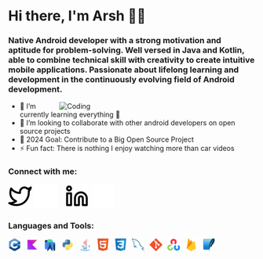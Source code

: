 # Hi there, I'm Arsh 🙌🏻

### Native Android developer with a strong motivation and aptitude for problem-solving. Well versed in Java and Kotlin, able to combine technical skill with creativity to create intuitive mobile applications. Passionate about lifelong learning and development in the continuously evolving field of Android development.

<img align="right" alt="Coding" width="400" src="https://github.com/arsh-kum04/arsh-kum04/assets/106028200/7b45cfe2-5ac5-4bb7-9d1a-d5e3a951221f">

- 🌱 I’m currently learning everything 🤣
- 👯 I’m looking to collaborate with other android developers on open source projects
- 🥅 2024 Goal: Contribute to a Big Open Source Project
- ⚡ Fun fact: There is nothing I enjoy watching more than car videos


### Connect with me:
[![website](./img/twitter-light.svg)](https://twitter.com/ArshKum91156988)
[![website](./img/twitter-dark.svg)](https://twitter.com/ArshKum91156988)
&nbsp;&nbsp;
[![website](./img/linkedin-light.svg)](https://linkedin.com/in/arsh-kumar-a12a95224)
[![website](./img/linkedin-dark.svg)](https://linkedin.com/in/arsh-kumar-a12a95224)
&nbsp;&nbsp;
### Languages and Tools:

<img align="left" alt="C++" width="26px" src="https://github.com/devicons/devicon/blob/master/icons/cplusplus/cplusplus-original.svg" style="padding-right:10px;"/>

<img align="left" alt="Kotlin" width="26px" src="https://github.com/devicons/devicon/blob/master/icons/kotlin/kotlin-original.svg" style="padding-right:10px;"/>

<img align="left" alt="Android Studio" width="26px" src="https://github.com/devicons/devicon/blob/master/icons/androidstudio/androidstudio-original.svg" style="padding-right:10px;"/>


<img align="left" alt="Python" width="26px" src="https://github.com/devicons/devicon/blob/master/icons/python/python-original.svg" style="padding-right:10px;"/>

<img align="left" alt="Java" width="26px" src="https://github.com/devicons/devicon/blob/master/icons/java/java-original.svg" style="padding-right:10px;"/>

<img align="left" alt="HTML5" width="26px" src="https://github.com/devicons/devicon/blob/master/icons/html5/html5-original.svg" style="padding-right:10px;" />

<img align="left" alt="CSS3" width="26px" src="https://github.com/devicons/devicon/blob/master/icons/css3/css3-original.svg" style="padding-right:10px;" />

<img align="left" alt="MySQL" width="26px" src="https://github.com/devicons/devicon/blob/master/icons/mysql/mysql-original.svg" style="padding-right:10px;"/>

<img align="left" alt="Git" width="26px" src="https://github.com/devicons/devicon/blob/master/icons/git/git-original.svg" style="padding-right:10px;"/>

<img align="left" alt="OpenCV" width="26px" src="https://github.com/devicons/devicon/blob/master/icons/opencv/opencv-original.svg" style="padding-right:10px;"/>

<img align="left" alt="FireBase" width="26px" src="https://github.com/devicons/devicon/blob/master/icons/firebase/firebase-original.svg" style="padding-right:10px;"/>

<img align="left" alt="SQLite" width="26px" src="https://github.com/devicons/devicon/blob/master/icons/sqlite/sqlite-original.svg" style="padding-right:10px;"/>

